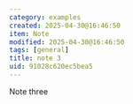 ```yaml
---
category: examples
created: 2025-04-30@16:46:50
item: Note
modified: 2025-04-30@16:46:50
tags: [general]
title: note 3
uid: 91028c620ec5bea5
---
```


Note three
